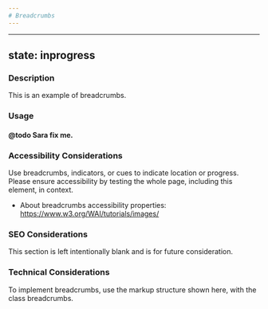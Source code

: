 ```yaml
---
# Breadcrumbs
---
```


---
state: inprogress
---

### Description
This is an example of breadcrumbs.

### Usage
#### @todo Sara fix me.

### Accessibility Considerations
Use breadcrumbs, indicators, or cues to indicate location or progress. Please ensure accessibility by testing the whole page, including this element, in context.

* About breadcrumbs accessibility properties: https://www.w3.org/WAI/tutorials/images/

### SEO Considerations
This section is left intentionally blank and is for future consideration.

### Technical Considerations
To implement breadcrumbs, use the markup structure shown here, with the class breadcrumbs.
